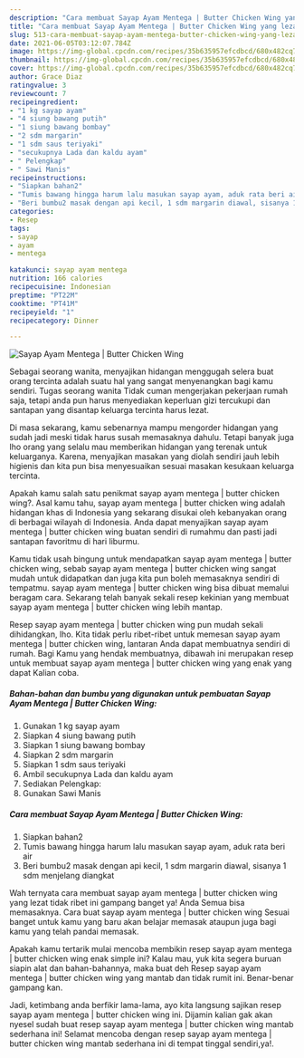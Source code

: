 ```yaml
---
description: "Cara membuat Sayap Ayam Mentega | Butter Chicken Wing yang lezat Untuk Jualan"
title: "Cara membuat Sayap Ayam Mentega | Butter Chicken Wing yang lezat Untuk Jualan"
slug: 513-cara-membuat-sayap-ayam-mentega-butter-chicken-wing-yang-lezat-untuk-jualan
date: 2021-06-05T03:12:07.784Z
image: https://img-global.cpcdn.com/recipes/35b635957efcdbcd/680x482cq70/sayap-ayam-mentega-butter-chicken-wing-foto-resep-utama.jpg
thumbnail: https://img-global.cpcdn.com/recipes/35b635957efcdbcd/680x482cq70/sayap-ayam-mentega-butter-chicken-wing-foto-resep-utama.jpg
cover: https://img-global.cpcdn.com/recipes/35b635957efcdbcd/680x482cq70/sayap-ayam-mentega-butter-chicken-wing-foto-resep-utama.jpg
author: Grace Diaz
ratingvalue: 3
reviewcount: 7
recipeingredient:
- "1 kg sayap ayam"
- "4 siung bawang putih"
- "1 siung bawang bombay"
- "2 sdm margarin"
- "1 sdm saus teriyaki"
- "secukupnya Lada dan kaldu ayam"
- " Pelengkap"
- " Sawi Manis"
recipeinstructions:
- "Siapkan bahan2"
- "Tumis bawang hingga harum lalu masukan sayap ayam, aduk rata beri air"
- "Beri bumbu2 masak dengan api kecil, 1 sdm margarin diawal, sisanya 1 sdm menjelang diangkat"
categories:
- Resep
tags:
- sayap
- ayam
- mentega

katakunci: sayap ayam mentega 
nutrition: 166 calories
recipecuisine: Indonesian
preptime: "PT22M"
cooktime: "PT41M"
recipeyield: "1"
recipecategory: Dinner

---
```



![Sayap Ayam Mentega | Butter Chicken Wing](https://img-global.cpcdn.com/recipes/35b635957efcdbcd/680x482cq70/sayap-ayam-mentega-butter-chicken-wing-foto-resep-utama.jpg)

Sebagai seorang wanita, menyajikan hidangan menggugah selera buat orang tercinta adalah suatu hal yang sangat menyenangkan bagi kamu sendiri. Tugas seorang  wanita Tidak cuman mengerjakan pekerjaan rumah saja, tetapi anda pun harus menyediakan keperluan gizi tercukupi dan santapan yang disantap keluarga tercinta harus lezat.

Di masa  sekarang, kamu sebenarnya mampu mengorder hidangan yang sudah jadi meski tidak harus susah memasaknya dahulu. Tetapi banyak juga lho orang yang selalu mau memberikan hidangan yang terenak untuk keluarganya. Karena, menyajikan masakan yang diolah sendiri jauh lebih higienis dan kita pun bisa menyesuaikan sesuai masakan kesukaan keluarga tercinta. 



Apakah kamu salah satu penikmat sayap ayam mentega | butter chicken wing?. Asal kamu tahu, sayap ayam mentega | butter chicken wing adalah hidangan khas di Indonesia yang sekarang disukai oleh kebanyakan orang di berbagai wilayah di Indonesia. Anda dapat menyajikan sayap ayam mentega | butter chicken wing buatan sendiri di rumahmu dan pasti jadi santapan favoritmu di hari liburmu.

Kamu tidak usah bingung untuk mendapatkan sayap ayam mentega | butter chicken wing, sebab sayap ayam mentega | butter chicken wing sangat mudah untuk didapatkan dan juga kita pun boleh memasaknya sendiri di tempatmu. sayap ayam mentega | butter chicken wing bisa dibuat memalui beragam cara. Sekarang telah banyak sekali resep kekinian yang membuat sayap ayam mentega | butter chicken wing lebih mantap.

Resep sayap ayam mentega | butter chicken wing pun mudah sekali dihidangkan, lho. Kita tidak perlu ribet-ribet untuk memesan sayap ayam mentega | butter chicken wing, lantaran Anda dapat membuatnya sendiri di rumah. Bagi Kamu yang hendak membuatnya, dibawah ini merupakan resep untuk membuat sayap ayam mentega | butter chicken wing yang enak yang dapat Kalian coba.

<!--inarticleads1-->

##### Bahan-bahan dan bumbu yang digunakan untuk pembuatan Sayap Ayam Mentega | Butter Chicken Wing:

1. Gunakan 1 kg sayap ayam
1. Siapkan 4 siung bawang putih
1. Siapkan 1 siung bawang bombay
1. Siapkan 2 sdm margarin
1. Siapkan 1 sdm saus teriyaki
1. Ambil secukupnya Lada dan kaldu ayam
1. Sediakan  Pelengkap:
1. Gunakan  Sawi Manis




<!--inarticleads2-->

##### Cara membuat Sayap Ayam Mentega | Butter Chicken Wing:

1. Siapkan bahan2
1. Tumis bawang hingga harum lalu masukan sayap ayam, aduk rata beri air
1. Beri bumbu2 masak dengan api kecil, 1 sdm margarin diawal, sisanya 1 sdm menjelang diangkat




Wah ternyata cara membuat sayap ayam mentega | butter chicken wing yang lezat tidak ribet ini gampang banget ya! Anda Semua bisa memasaknya. Cara buat sayap ayam mentega | butter chicken wing Sesuai banget untuk kamu yang baru akan belajar memasak ataupun juga bagi kamu yang telah pandai memasak.

Apakah kamu tertarik mulai mencoba membikin resep sayap ayam mentega | butter chicken wing enak simple ini? Kalau mau, yuk kita segera buruan siapin alat dan bahan-bahannya, maka buat deh Resep sayap ayam mentega | butter chicken wing yang mantab dan tidak rumit ini. Benar-benar gampang kan. 

Jadi, ketimbang anda berfikir lama-lama, ayo kita langsung sajikan resep sayap ayam mentega | butter chicken wing ini. Dijamin kalian gak akan nyesel sudah buat resep sayap ayam mentega | butter chicken wing mantab sederhana ini! Selamat mencoba dengan resep sayap ayam mentega | butter chicken wing mantab sederhana ini di tempat tinggal sendiri,ya!.


